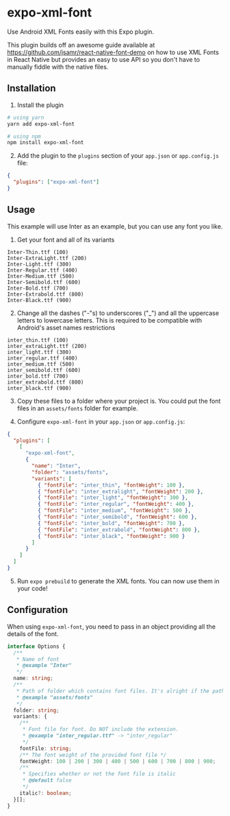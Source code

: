 # expo-xml-font

Use Android XML Fonts easily with this Expo plugin.

This plugin builds off an awesome guide available at https://github.com/jsamr/react-native-font-demo on how to use XML Fonts in React Native but provides an easy to use API so you don't have to manually fiddle with the native files.

## Installation

1. Install the plugin

```bash
# using yarn
yarn add expo-xml-font

# using npm
npm install expo-xml-font
```

2. Add the plugin to the `plugins` section of your `app.json` or `app.config.js` file:

```json
{
  "plugins": ["expo-xml-font"]
}
```

## Usage

This example will use Inter as an example, but you can use any font you like.

1. Get your font and all of its variants

```
Inter-Thin.ttf (100)
Inter-ExtraLight.ttf (200)
Inter-Light.ttf (300)
Inter-Regular.ttf (400)
Inter-Medium.ttf (500)
Inter-Semibold.ttf (600)
Inter-Bold.ttf (700)
Inter-Extrabold.ttf (800)
Inter-Black.ttf (900)
```

2. Change all the dashes ("-"s) to underscores ("\_") and all the uppercase letters to lowercase letters. This is required to be compatible with Android's asset names restrictions

```
inter_thin.ttf (100)
inter_extraLight.ttf (200)
inter_light.ttf (300)
inter_regular.ttf (400)
inter_medium.ttf (500)
inter_semibold.ttf (600)
inter_bold.ttf (700)
inter_extrabold.ttf (800)
inter_black.ttf (900)
```

3. Copy these files to a folder where your project is. You could put the font files in an `assets/fonts` folder for example.

4. Configure `expo-xml-font` in your `app.json` or `app.config.js`:

```json
{
  "plugins": [
    [
      "expo-xml-font",
      {
        "name": "Inter",
        "folder": "assets/fonts",
        "variants": [
          { "fontFile": "inter_thin", "fontWeight": 100 },
          { "fontFile": "inter_extralight", "fontWeight": 200 },
          { "fontFile": "inter_light", "fontWeight": 300 },
          { "fontFile": "inter_regular", "fontWeight": 400 },
          { "fontFile": "inter_medium", "fontWeight": 500 },
          { "fontFile": "inter_semibold", "fontWeight": 600 },
          { "fontFile": "inter_bold", "fontWeight": 700 },
          { "fontFile": "inter_extrabold", "fontWeight": 800 },
          { "fontFile": "inter_black", "fontWeight": 900 }
        ]
      }
    ]
  ]
}
```

5. Run `expo prebuild` to generate the XML fonts. You can now use them in your code!

## Configuration

When using `expo-xml-font`, you need to pass in an object providing all the details of the font.

```ts
interface Options {
  /**
   * Name of font
   * @example "Inter"
   */
  name: string;
  /**
   * Path of folder which contains font files. It's alright if the path is relative.
   * @example "assets/fonts"
   */
  folder: string;
  variants: {
    /**
     * Font file for font. Do NOT include the extension.
     * @example "inter_regular.ttf" -> "inter_regular"
     */
    fontFile: string;
    /** The font weight of the provided font file */
    fontWeight: 100 | 200 | 300 | 400 | 500 | 600 | 700 | 800 | 900;
    /**
     * Specifies whether or not the font file is italic
     * @default false
     */
    italic?: boolean;
  }[];
}
```
